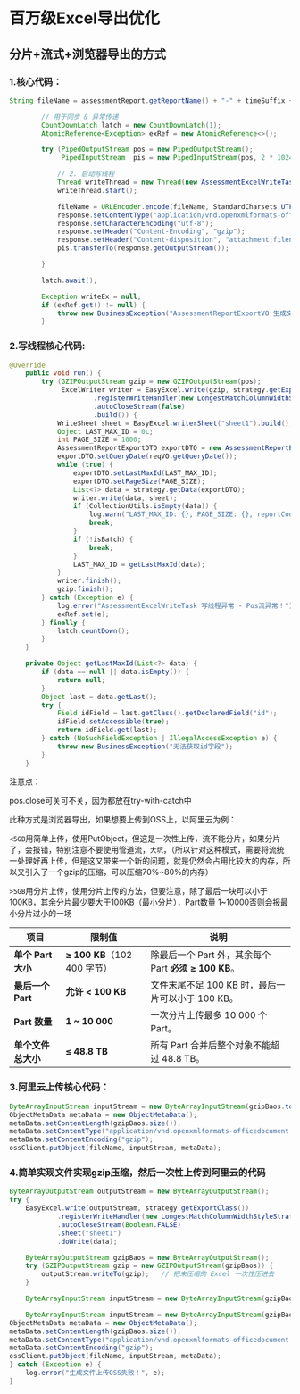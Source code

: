 # 百万级Excel导出优化

## 分片+流式+浏览器导出的方式

### 1.核心代码：

```java
String fileName = assessmentReport.getReportName() + "-" + timeSuffix + ".xlsx";

        // 用于同步 & 异常传递
        CountDownLatch latch = new CountDownLatch(1);
        AtomicReference<Exception> exRef = new AtomicReference<>();

        try (PipedOutputStream pos = new PipedOutputStream();
             PipedInputStream  pis = new PipedInputStream(pos, 2 * 1024)) {

            // 2. 启动写线程
            Thread writeThread = new Thread(new AssessmentExcelWriteTask(pos, strategy, isBatch, reqVO, latch, exRef), "excel-writer");
            writeThread.start();

            fileName = URLEncoder.encode(fileName, StandardCharsets.UTF_8).replaceAll("\\+", "%20");
            response.setContentType("application/vnd.openxmlformats-officedocument.spreadsheetml.sheet");
            response.setCharacterEncoding("utf-8");
            response.setHeader("Content-Encoding", "gzip");
            response.setHeader("Content-disposition", "attachment;filename*=utf-8''" + fileName);
            pis.transferTo(response.getOutputStream());

        }

        latch.await();

        Exception writeEx = null;
        if (exRef.get() != null) {
            throw new BusinessException("AssessmentReportExportVO 生成文件上传OSS失败！", exRef.get());
        }
```

### 2.写线程核心代码:

```java
@Override
    public void run() {
        try (GZIPOutputStream gzip = new GZIPOutputStream(pos);
             ExcelWriter writer = EasyExcel.write(gzip, strategy.getExportClass())
                     .registerWriteHandler(new LongestMatchColumnWidthStyleStrategy())
                     .autoCloseStream(false)
                     .build()) {
            WriteSheet sheet = EasyExcel.writerSheet("sheet1").build();
            Object LAST_MAX_ID = 0L;
            int PAGE_SIZE = 1000;
            AssessmentReportExportDTO exportDTO = new AssessmentReportExportDTO();
            exportDTO.setQueryDate(reqVO.getQueryDate());
            while (true) {
                exportDTO.setLastMaxId(LAST_MAX_ID);
                exportDTO.setPageSize(PAGE_SIZE);
                List<?> data = strategy.getData(exportDTO);
                writer.write(data, sheet);
                if (CollectionUtils.isEmpty(data)) {
                    log.warn("LAST_MAX_ID: {}, PAGE_SIZE: {}, reportCode: {}, 无数据", LAST_MAX_ID, PAGE_SIZE, reqVO.getReportCode());
                    break;
                }
                if (!isBatch) {
                    break;
                }
                LAST_MAX_ID = getLastMaxId(data);
            }
            writer.finish();
            gzip.finish();
        } catch (Exception e) {
            log.error("AssessmentExcelWriteTask 写线程异常 - Pos流异常！");
            exRef.set(e);
        } finally {
            latch.countDown();
        }
    }

    private Object getLastMaxId(List<?> data) {
        if (data == null || data.isEmpty()) {
            return null;
        }
        Object last = data.getLast();
        try {
            Field idField = last.getClass().getDeclaredField("id");
            idField.setAccessible(true);
            return idField.get(last);
        } catch (NoSuchFieldException | IllegalAccessException e) {
            throw new BusinessException("无法获取id字段");
        }
    }
```

注意点：

pos.close可关可不关，因为都放在try-with-catch中

此种方式是浏览器导出，如果想要上传到OSS上，以阿里云为例：

`<5GB`用简单上传，使用PutObject，但这是一次性上传，流不能分片，如果分片了，会报错，特别注意不要使用管道流，`大坑`，（所以针对这种模式，需要将流统一处理好再上传，但是这又带来一个新的问题，就是仍然会占用比较大的内存，所以又引入了一个gzip的压缩，可以压缩70%~80%的内存）

`>5GB`用分片上传，使用分片上传的方法，但要注意，除了最后一块可以小于100KB，其余分片最少要大于100KB（最小分片），Part数量 1~10000否则会报最小分片过小的一场

| 项目               | 限制值                       | 说明                                                  |
| ------------------ | ---------------------------- | ----------------------------------------------------- |
| **单个 Part 大小** | **≥ 100 KB**（102 400 字节） | 除最后一个 Part 外，其余每个 Part **必须 ≥ 100 KB**。 |
| **最后一个 Part**  | **允许 < 100 KB**            | 文件末尾不足 100 KB 时，最后一片可以小于 100 KB。     |
| **Part 数量**      | **1 ~ 10 000**               | 一次分片上传最多 10 000 个 Part。                     |
| **单个文件总大小** | **≤ 48.8 TB**                | 所有 Part 合并后整个对象不能超过 48.8 TB。            |

### 3.阿里云上传核心代码：

```java
ByteArrayInputStream inputStream = new ByteArrayInputStream(gzipBaos.toByteArray());
ObjectMetaData metaData = new ObjectMetaData();
metaData.setContentLength(gzipBaos.size());
metaData.setContentType("application/vnd.openxmlformats-officedocument.spreadsheetml.sheet");
metaData.setContentEncoding("gzip");
ossClient.putObject(fileName, inputStream, metaData);
```



### 4.简单实现文件实现gzip压缩，然后一次性上传到阿里云的代码

```java
ByteArrayOutputStream outputStream = new ByteArrayOutputStream();
try {
    EasyExcel.write(outputStream, strategy.getExportClass())
            .registerWriteHandler(new LongestMatchColumnWidthStyleStrategy())
            .autoCloseStream(Boolean.FALSE)
            .sheet("sheet1")
            .doWrite(data);

    ByteArrayOutputStream gzipBaos = new ByteArrayOutputStream();
    try (GZIPOutputStream gzip = new GZIPOutputStream(gzipBaos)) {
        outputStream.writeTo(gzip);   // 把未压缩的 Excel 一次性压进去
    }

    ByteArrayInputStream inputStream = new ByteArrayInputStream(gzipBaos.toByteArray());

    ByteArrayInputStream inputStream = new ByteArrayInputStream(gzipBaos.toByteArray());
ObjectMetaData metaData = new ObjectMetaData();
metaData.setContentLength(gzipBaos.size());
metaData.setContentType("application/vnd.openxmlformats-officedocument.spreadsheetml.sheet");
metaData.setContentEncoding("gzip");
ossClient.putObject(fileName, inputStream, metaData);
} catch (Exception e) {
    log.error("生成文件上传OSS失败！", e);
}
```

